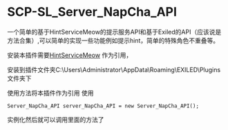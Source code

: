# SCP-SL_Server_NapCha_API
一个简单的基于HintServiceMeow的提示服务API和基于Exiled的API（应该说是方法合集）,可以简单的实现一些功能例如提示hint，简单的特殊角色不重叠等。

安装本插件需要[HintServiceMeow](https://github.com/MeowServer/HintServiceMeow) 作为引用，

安装到插件文件夹C:\Users\Administrator\AppData\Roaming\EXILED\Plugins文件夹下


使用方法将本插件作为引用
使用

    Server_NapCha_API server_NapCha_API = new Server_NapCha_API();
    
实例化然后就可以调用里面的方法了
